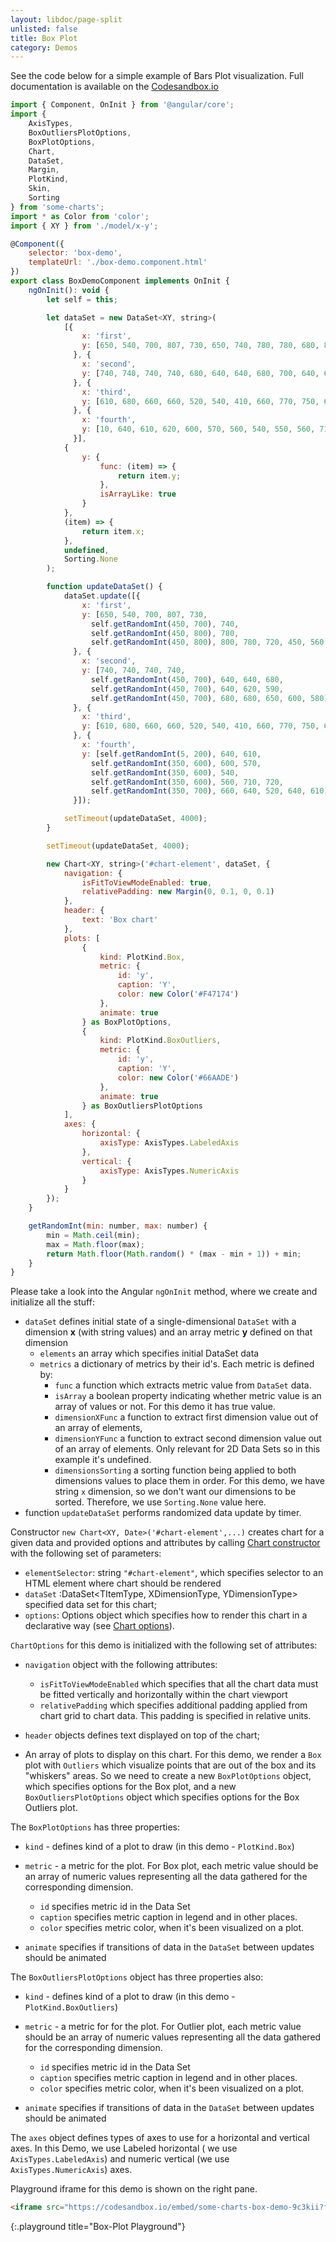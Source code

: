 ```yaml
---
layout: libdoc/page-split
unlisted: false
title: Box Plot
category: Demos
---
```


See the code below for a simple example of Bars Plot visualization.
Full documentation is available on the [Codesandbox.io](https://codesandbox.io/s/some-charts-box-demo-9c3kii?from-embed)

```javascript
import { Component, OnInit } from '@angular/core';
import {
    AxisTypes,
    BoxOutliersPlotOptions,
    BoxPlotOptions,
    Chart,
    DataSet,
    Margin,
    PlotKind,
    Skin,
    Sorting
} from 'some-charts';
import * as Color from 'color';
import { XY } from './model/x-y';

@Component({
    selector: 'box-demo',
    templateUrl: './box-demo.component.html'
})
export class BoxDemoComponent implements OnInit {
    ngOnInit(): void {
        let self = this;

        let dataSet = new DataSet<XY, string>(
            [{
                x: 'first',
                y: [650, 540, 700, 807, 730, 650, 740, 780, 780, 680, 800, 780, 720, 450, 560, 610, 800, 850],
              }, {
                x: 'second',
                y: [740, 740, 740, 740, 680, 640, 640, 680, 700, 640, 620, 590, 620, 680, 680, 650, 600, 580]
              }, {
                x: 'third',
                y: [610, 680, 660, 660, 520, 540, 410, 660, 770, 750, 660, 710, 630, 670, 640, 640, 650, 630],
              }, {
                x: 'fourth',
                y: [10, 640, 610, 620, 600, 570, 560, 540, 550, 560, 710, 720, 690, 660, 640, 520, 640, 610],
              }],
            {
                y: {
                    func: (item) => {
                        return item.y;
                    },
                    isArrayLike: true
                }
            },
            (item) => {
                return item.x;
            },
            undefined,
            Sorting.None
        );

        function updateDataSet() {
            dataSet.update([{
                x: 'first',
                y: [650, 540, 700, 807, 730,
                  self.getRandomInt(450, 700), 740,
                  self.getRandomInt(450, 800), 780,
                  self.getRandomInt(450, 800), 800, 780, 720, 450, 560, 610, 800, 850],
              }, {
                x: 'second',
                y: [740, 740, 740, 740,
                  self.getRandomInt(450, 700), 640, 640, 680,
                  self.getRandomInt(450, 700), 640, 620, 590,
                  self.getRandomInt(450, 700), 680, 680, 650, 600, 580]
              }, {
                x: 'third',
                y: [610, 680, 660, 660, 520, 540, 410, 660, 770, 750, 660, 710, 630, 670, 640, 640, 650, 630],
              }, {
                x: 'fourth',
                y: [self.getRandomInt(5, 200), 640, 610,
                  self.getRandomInt(350, 600), 600, 570,
                  self.getRandomInt(350, 600), 540,
                  self.getRandomInt(350, 600), 560, 710, 720,
                  self.getRandomInt(350, 700), 660, 640, 520, 640, 610],
              }]);

            setTimeout(updateDataSet, 4000);
        }

        setTimeout(updateDataSet, 4000);

        new Chart<XY, string>('#chart-element', dataSet, {
            navigation: {
                isFitToViewModeEnabled: true,
                relativePadding: new Margin(0, 0.1, 0, 0.1)
            },
            header: {
                text: 'Box chart'
            },
            plots: [
                {
                    kind: PlotKind.Box,
                    metric: {
                        id: 'y',
                        caption: 'Y',
                        color: new Color('#F47174')
                    },
                    animate: true
                } as BoxPlotOptions,
                {
                    kind: PlotKind.BoxOutliers,
                    metric: {
                        id: 'y',
                        caption: 'Y',
                        color: new Color('#66AADE')
                    },
                    animate: true
                } as BoxOutliersPlotOptions
            ],
            axes: {
                horizontal: {
                    axisType: AxisTypes.LabeledAxis
                },
                vertical: {
                    axisType: AxisTypes.NumericAxis
                }
            }
        });
    }

    getRandomInt(min: number, max: number) {
        min = Math.ceil(min);
        max = Math.floor(max);
        return Math.floor(Math.random() * (max - min + 1)) + min;
    }
}
```

Please take a look into the Angular `ngOnInit` method, where we create and initialize all the stuff:

- `dataSet` defines initial state of a single-dimensional `DataSet` with a dimension **x** (with string values) and an array metric **y** defined on that dimension
  - `elements` an array which specifies initial DataSet data
  - `metrics` a dictionary of metrics by their id's. Each metric is defined by: 
    - `func` a function which extracts metric value from `DataSet` data.
    - `isArray` a boolean property indicating whether metric value is an array of values or not. For this demo it has true value.
    - `dimensionXFunc` a function to extract first dimension value out of an array of elements,
    - `dimensionYFunc` a function to extract second dimension value out of an array of elements. Only relevant for 2D Data Sets so in this example it's undefined.
    - `dimensionsSorting` a sorting function being applied to both dimensions values to place them in order. For this demo, we have string `x` dimension, so we don't want our dimensions to be sorted. Therefore, we use `Sorting.None` value here.
- function `updateDataSet` performs randomized data update by timer.

Constructor `new Chart<XY, Date>('#chart-element',...)`  creates chart for a given data and provided options and attributes by calling [Chart constructor](typedoc/classes/Chart.html) with the following set of parameters:
- `elementSelector`: string `"#chart-element"`, which specifies selector to an HTML element where chart should be rendered
- `dataSet` :DataSet<TItemType, XDimensionType, YDimensionType> specified data set for this chart;
- `options`: Options object which specifies how to render this chart in a declarative way (see [Chart options](typedoc/interfaces/ChartOptions.html)).

`ChartOptions` for this demo is initialized with the following set of attributes:

- `navigation` object with the following attributes:
  - `isFitToViewModeEnabled` which specifies that all the chart data must be fitted vertically and horizontally within the chart viewport
  - `relativePadding` which specifies additional padding applied from chart grid to chart data. This padding is specified in relative units.

- `header` objects defines text displayed on top of the chart;
- An array of plots to display on this chart. For this demo, we render a `Box` plot with `Outliers` which visualize points that are out of the box and its "whiskers" areas. So we need to create a new `BoxPlotOptions` object, which specifies options for the Box plot, and a new `BoxOutliersPlotOptions` object which specifies options for the Box Outliers plot.

The `BoxPlotOptions` has three properties:

- `kind` - defines kind of a plot to draw (in this demo - `PlotKind.Box`)

- `metric` - a metric for the plot. For Box plot, each metric value should be an array of numeric values representing all the data gathered for the corresponding dimension.
  - `id` specifies metric id in the Data Set
  - `caption` specifies metric caption in legend and in other places.
  - `color` specifies metric color, when it's been visualized on a plot.

- `animate` specifies if transitions of data in the `DataSet` between updates should be animated


The `BoxOutliersPlotOptions` object has three properties also:

- `kind` - defines kind of a plot to draw (in this demo - `PlotKind.BoxOutliers`)

- `metric` - a metric for for the plot. For Outlier plot, each metric value should be an array of numeric values representing all the data gathered for the corresponding dimension.
  - `id` specifies metric id in the Data Set
  - `caption` specifies metric caption in legend and in other places.
  - `color` specifies metric color, when it's been visualized on a plot.

- `animate` specifies if transitions of data in the `DataSet` between updates should be animated


The `axes` object defines types of axes to use for a horizontal and vertical axes. In this Demo, we use Labeled horizontal ( we use `AxisTypes.LabeledAxis`) and numeric vertical (we use `AxisTypes.NumericAxis`) axes.

Playground iframe for this demo is shown on the right pane.
```html
<iframe src="https://codesandbox.io/embed/some-charts-box-demo-9c3kii?fontsize=14&amp;hidenavigation=1&amp;theme=light" style="width:100%; height:500px; border:0; border-radius: 4px; overflow:hidden;" title="Some Charts Box Demo" allow="accelerometer; ambient-light-sensor; camera; encrypted-media; geolocation; gyroscope; hid; microphone; midi; payment; usb; vr; xr-spatial-tracking" sandbox="allow-forms allow-modals allow-popups allow-presentation allow-same-origin allow-scripts"></iframe>
```
{:.playground title="Box-Plot Playground"}
